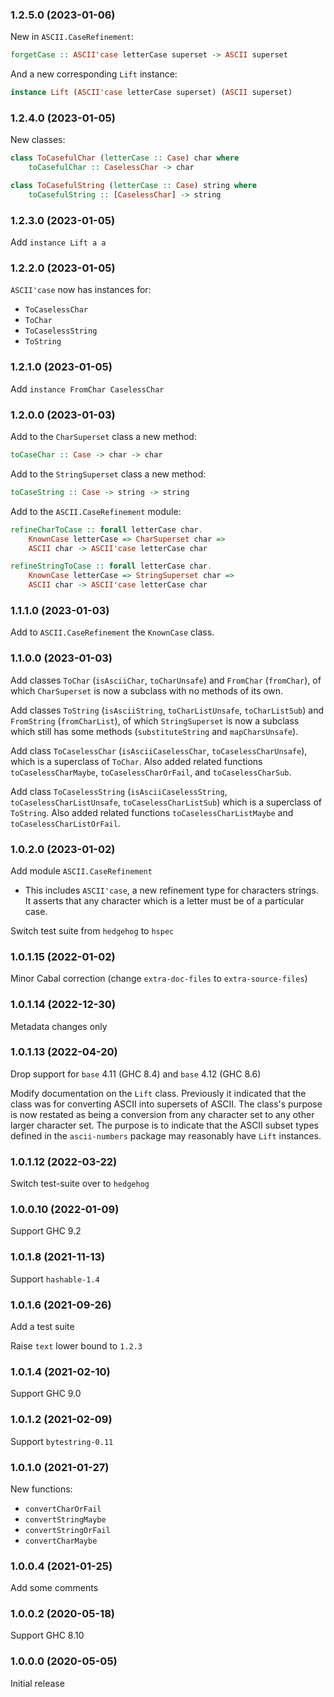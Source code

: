 ### 1.2.5.0 (2023-01-06)

New in `ASCII.CaseRefinement`:

```haskell
forgetCase :: ASCII'case letterCase superset -> ASCII superset
```

And a new corresponding `Lift` instance:

```haskell
instance Lift (ASCII'case letterCase superset) (ASCII superset)
```

### 1.2.4.0 (2023-01-05)

New classes:

```haskell
class ToCasefulChar (letterCase :: Case) char where
    toCasefulChar :: CaselessChar -> char
```

```haskell
class ToCasefulString (letterCase :: Case) string where
    toCasefulString :: [CaselessChar] -> string
```

### 1.2.3.0 (2023-01-05)

Add `instance Lift a a`

### 1.2.2.0 (2023-01-05)

`ASCII'case` now has instances for:

* `ToCaselessChar`
* `ToChar`
* `ToCaselessString`
* `ToString`

### 1.2.1.0 (2023-01-05)

Add `instance FromChar CaselessChar`

### 1.2.0.0 (2023-01-03)

Add to the `CharSuperset` class a new method:

```haskell
toCaseChar :: Case -> char -> char
```

Add to the `StringSuperset` class a new method:

```haskell
toCaseString :: Case -> string -> string
```

Add to the `ASCII.CaseRefinement` module:

```haskell
refineCharToCase :: forall letterCase char.
    KnownCase letterCase => CharSuperset char =>
    ASCII char -> ASCII'case letterCase char
```

```haskell
refineStringToCase :: forall letterCase char.
    KnownCase letterCase => StringSuperset char =>
    ASCII char -> ASCII'case letterCase char
```

### 1.1.1.0 (2023-01-03)

Add to `ASCII.CaseRefinement` the `KnownCase` class.

### 1.1.0.0 (2023-01-03)

Add classes `ToChar` (`isAsciiChar`, `toCharUnsafe`) and `FromChar`
(`fromChar`), of which `CharSuperset` is now a subclass with no methods of its
own.

Add classes `ToString` (`isAsciiString`, `toCharListUnsafe`, `toCharListSub`)
and `FromString` (`fromCharList`), of which `StringSuperset` is now a subclass
which still has some methods (`substituteString` and `mapCharsUnsafe`).

Add class `ToCaselessChar` (`isAsciiCaselessChar`, `toCaselessCharUnsafe`),
which is a superclass of `ToChar`. Also added related functions
`toCaselessCharMaybe`, `toCaselessCharOrFail`, and `toCaselessCharSub`.

Add class `ToCaselessString` (`isAsciiCaselessString`,
`toCaselessCharListUnsafe`, `toCaselessCharListSub`) which is a superclass of
`ToString`. Also added related functions `toCaselessCharListMaybe` and
`toCaselessCharListOrFail`.

### 1.0.2.0 (2023-01-02)

Add module `ASCII.CaseRefinement`

* This includes `ASCII'case`, a new refinement type for characters strings.
  It asserts that any character which is a letter must be of a particular case.

Switch test suite from `hedgehog` to `hspec`

### 1.0.1.15 (2022-01-02)

Minor Cabal correction (change `extra-doc-files` to `extra-source-files`)

### 1.0.1.14 (2022-12-30)

Metadata changes only

### 1.0.1.13 (2022-04-20)

Drop support for `base` 4.11 (GHC 8.4) and `base` 4.12 (GHC 8.6)

Modify documentation on the `Lift` class. Previously it indicated that the class
was for converting ASCII into supersets of ASCII. The class's purpose is now
restated as being a conversion from any character set to any other larger
character set. The purpose is to indicate that the ASCII subset types defined in
the `ascii-numbers` package may reasonably have `Lift` instances.

### 1.0.1.12 (2022-03-22)

Switch test-suite over to `hedgehog`

### 1.0.0.10 (2022-01-09)

Support GHC 9.2

### 1.0.1.8 (2021-11-13)

Support `hashable-1.4`

### 1.0.1.6 (2021-09-26)

Add a test suite

Raise `text` lower bound to `1.2.3`

### 1.0.1.4 (2021-02-10)

Support GHC 9.0

### 1.0.1.2 (2021-02-09)

Support `bytestring-0.11`

### 1.0.1.0 (2021-01-27)

New functions:

  - `convertCharOrFail`
  - `convertStringMaybe`
  - `convertStringOrFail`
  - `convertCharMaybe`

### 1.0.0.4 (2021-01-25)

Add some comments

### 1.0.0.2 (2020-05-18)

Support GHC 8.10

### 1.0.0.0 (2020-05-05)

Initial release
